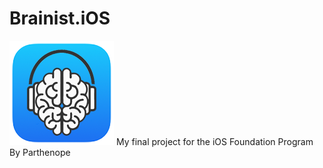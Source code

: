 # Brainist.iOS
<img src="Readme/app logo.png" alignment = "center"/>
My final project for the iOS Foundation Program By Parthenope


